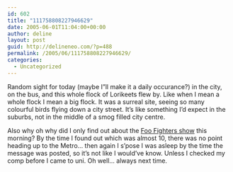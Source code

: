 ```yaml
---
id: 602
title: "111758808227946629"
date: 2005-06-01T11:04:00+00:00
author: deline
layout: post
guid: http://delineneo.com/?p=488
permalink: /2005/06/111758808227946629/
categories:
  - Uncategorized
---
```

Random sight for today (maybe I&#8221;ll make it a daily occurance?) in the city, on the bus, and this whole flock of Lorikeets flew by. Like when I mean a whole flock I mean a big flock. It was a surreal site, seeing so many colourful birds flying down a city street. It&#8217;s like something I&#8217;d expect in the suburbs, not in the middle of a smog filled city centre.

Also why oh why did I only find out about the [Foo Fighters show](http://www.bombshellzine.com/newspage/modules.php?name=News&file=article&sid=744) this morning? By the time I found out which was almost 10, there was no point heading up to the Metro&#8230; then again I s&#8217;pose I was asleep by the time the message was posted, so it&#8217;s not like I would&#8217;ve know. Unless I checked my comp before I came to uni. Oh well&#8230; always next time.